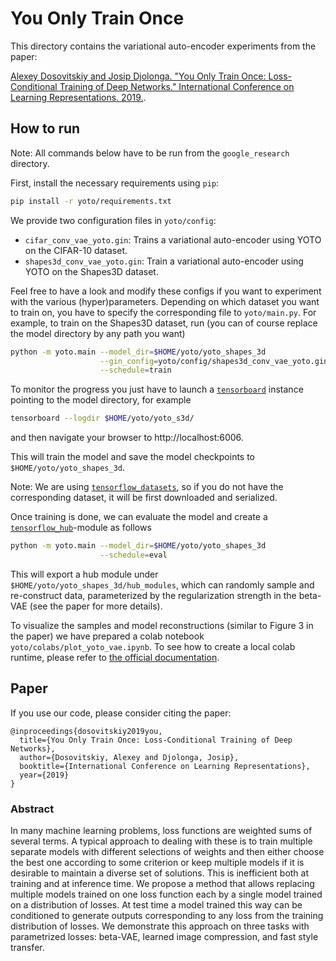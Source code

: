 # You Only Train Once

This directory contains the variational auto-encoder experiments from the paper:

[Alexey Dosovitskiy and Josip Djolonga.
 "You Only Train Once: Loss-Conditional Training of Deep Networks."
 International Conference on Learning Representations. 2019.](https://openreview.net/forum?id=HyxY6JHKwr).

## How to run
Note: All commands below have to be run from the `google_research` directory.

First, install the necessary requirements using `pip`:

```sh
pip install -r yoto/requirements.txt
```

We provide two configuration files in `yoto/config`:

* `cifar_conv_vae_yoto.gin`: Trains a variational auto-encoder using YOTO on the CIFAR-10 dataset.
* `shapes3d_conv_vae_yoto.gin`: Train a variational auto-encoder using YOTO on the Shapes3D dataset.

Feel free to have a look and modify these configs if you want to experiment with the various (hyper)parameters.
Depending on which dataset you want to train on, you have to specify the corresponding file to `yoto/main.py`.
For example, to train on the Shapes3D dataset, run (you can of course replace the
model directory by any path you want)

```sh
python -m yoto.main --model_dir=$HOME/yoto/yoto_shapes_3d 				\
                    --gin_config=yoto/config/shapes3d_conv_vae_yoto.gin     \
                    --schedule=train
```

To monitor the progress you just have to launch a [`tensorboard`](https://www.tensorflow.org/tensorboard) instance pointing to the model directory,
for example

```sh
tensorboard --logdir $HOME/yoto/yoto_s3d/
```

and then navigate your browser to http://localhost:6006.

This will train the model and save the model checkpoints to `$HOME/yoto/yoto_shapes_3d`.

Note: We are using [`tensorflow_datasets`](https://www.tensorflow.org/datasets), so if you do not have the corresponding dataset, it will be first downloaded and serialized.

Once training is done, we can evaluate the model and create a [`tensorflow_hub`](https://www.tensorflow.org/hub)-module as follows

```sh
python -m yoto.main --model_dir=$HOME/yoto/yoto_shapes_3d 				\
                    --schedule=eval
```

This will export a hub module under `$HOME/yoto/yoto_shapes_3d/hub_modules`, which can randomly sample and re-construct data, parameterized by the regularization strength in the beta-VAE (see the paper for more details).

To visualize the samples and model reconstructions (similar to Figure 3 in the paper) we have prepared a colab notebook `yoto/colabs/plot_yoto_vae.ipynb`. To see how to create a local colab runtime, please refer to [the official documentation](https://research.google.com/colaboratory/local-runtimes.html).

## Paper

If you use our code, please consider citing the paper:

```
@inproceedings{dosovitskiy2019you,
  title={You Only Train Once: Loss-Conditional Training of Deep Networks},
  author={Dosovitskiy, Alexey and Djolonga, Josip},
  booktitle={International Conference on Learning Representations},
  year={2019}
}
```

### Abstract
In many machine learning problems, loss functions are weighted sums of several terms. A typical approach to dealing with these is to train multiple separate models with different selections of weights and then either choose the best one according to some criterion or keep multiple models if it is desirable to maintain a diverse set of solutions. This is inefficient both at training and at inference time. We propose a method that allows replacing multiple models trained on one loss function each by a single model trained on a distribution of losses. At test time a model trained this way can be conditioned to generate outputs corresponding to any loss from the training distribution of losses. We demonstrate this approach on three tasks with parametrized losses: beta-VAE, learned image compression, and fast style transfer.
